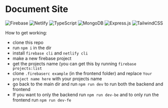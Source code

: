 # Document Site

![Firebase](https://img.shields.io/badge/firebase-%23039BE5.svg?style=for-the-badge&logo=firebase) ![Netlify](https://img.shields.io/badge/netlify-%23000000.svg?style=for-the-badge&logo=netlify&logoColor=#00C7B7) ![TypeScript](https://img.shields.io/badge/typescript-%23007ACC.svg?style=for-the-badge&logo=typescript&logoColor=white) ![MongoDB](https://img.shields.io/badge/MongoDB-%234ea94b.svg?style=for-the-badge&logo=mongodb&logoColor=white) ![Express.js](https://img.shields.io/badge/express.js-%23404d59.svg?style=for-the-badge&logo=express&logoColor=%2361DAFB) ![TailwindCSS](https://img.shields.io/badge/tailwindcss-%2338B2AC.svg?style=for-the-badge&logo=tailwind-css&logoColor=white)

How to get working:

- clone this repo
- run `npm i` in the dir
- install `firebase cli` and `netlify cli`
- make a new firebase project
- get the projects name (you can get this by running `firebase projects:list`
- clone `.firebaserc example` (in the frontend folder) and replace `Your project name here` with your projects name
- go back to the main dir and run `npm run dev` to run both the backend and frontend
- If you want to only the backend run `npm run dev-be` and to only run the frontend run `npm run dev-fe`
